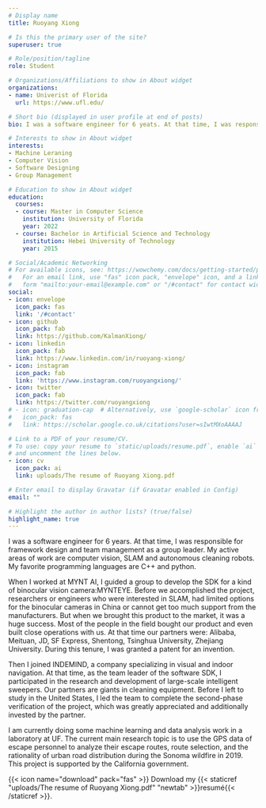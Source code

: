 ```yaml
---
# Display name
title: Ruoyang Xiong

# Is this the primary user of the site?
superuser: true

# Role/position/tagline
role: Student

# Organizations/Affiliations to show in About widget
organizations:
- name: Univerist of Florida
  url: https://www.ufl.edu/

# Short bio (displayed in user profile at end of posts)
bio: I was a software engineer for 6 yeats. At that time, I was responsible for framework design and team management as a group leader. My active areas of work are computer vision, SLAM and autonomous cleaning robots. My favorite programming languages ​​are C++ and python. I am currently doing some machine learning and data analysis work in a laboratory at UF.

# Interests to show in About widget
interests:
- Machine Leraning
- Computer Vision
- Software Designing
- Group Management

# Education to show in About widget
education:
  courses:
  - course: Master in Computer Science
    institution: University of Florida
    year: 2022
  - course: Bachelor in Artificial Science and Technology
    institution: Hebei University of Technology
    year: 2015

# Social/Academic Networking
# For available icons, see: https://wowchemy.com/docs/getting-started/page-builder/#icons
#   For an email link, use "fas" icon pack, "envelope" icon, and a link in the
#   form "mailto:your-email@example.com" or "/#contact" for contact widget.
social:
- icon: envelope
  icon_pack: fas
  link: '/#contact'
- icon: github
  icon_pack: fab
  link: https://github.com/KalmanXiong/
- icon: linkedin
  icon_pack: fab
  link: https://www.linkedin.com/in/ruoyang-xiong/
- icon: instagram
  icon_pack: fab
  link: 'https://www.instagram.com/ruoyangxiong/'
- icon: twitter
  icon_pack: fab
  link: https://twitter.com/ruoyangxiong
# - icon: graduation-cap  # Alternatively, use `google-scholar` icon from `ai` icon pack
#   icon_pack: fas
#   link: https://scholar.google.co.uk/citations?user=sIwtMXoAAAAJ

# Link to a PDF of your resume/CV.
# To use: copy your resume to `static/uploads/resume.pdf`, enable `ai` icons in `params.toml`, 
# and uncomment the lines below.
- icon: cv
  icon_pack: ai
  link: uploads/The resume of Ruoyang Xiong.pdf

# Enter email to display Gravatar (if Gravatar enabled in Config)
email: ""

# Highlight the author in author lists? (true/false)
highlight_name: true
---
```


I was a software engineer for 6 years. At that time, I was responsible for framework design and team management as a group leader. My active areas of work are computer vision, SLAM and autonomous cleaning robots. My favorite programming languages ​​are C++ and python. 

When I worked at MYNT AI, I guided a group to develop the SDK for a kind of binocular vision camera:MYNTEYE. Before we accomplished the project, researchers or engineers who were interested in SLAM, had limited options for the binocular cameras in China or cannot get too much support from the manufacturers. But when we brought this product to the market, it was a huge success. Most of the people in the field bought our product and even built close operations with us. At that time our partners were: Alibaba, Meituan, JD, SF Express, Shentong, Tsinghua University, Zhejiang University. During this tenure, I was granted a patent for an invention.

Then I joined INDEMIND, a company specializing in visual and indoor navigation. At that time, as the team leader of the software SDK, I participated in the research and development of large-scale intelligent sweepers. Our partners are giants in cleaning equipment. Before I left to study in the United States, I led the team to complete the second-phase verification of the project, which was greatly appreciated and additionally invested by the partner.

I am currently doing some machine learning and data analysis work in a laboratory at UF. The current main research topic is to use the GPS data of escape personnel to analyze their escape routes, route selection, and the rationality of urban road distribution during the Sonoma wildfire in 2019. This project is supported by the California government.

{{< icon name="download" pack="fas" >}} Download my {{< staticref "uploads/The resume of Ruoyang Xiong.pdf" "newtab" >}}resumé{{< /staticref >}}.
